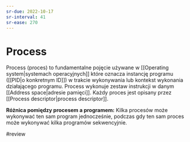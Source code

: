 ```yaml
---
sr-due: 2022-10-17
sr-interval: 41
sr-ease: 270
---
```


# Process
Process (proces) to fundamentalne pojęcie używane w [[Operating system|systemach operacyjnych]] które oznacza instancję programu ([[PID|o konkretnym ID]]) w trakcie wykonywania lub kontekst wykonania działającego programu. Process wykonuje zestaw instrukcji w danym [[Address space|adresie pamięci]]. Każdy proces jest opisany przez [[Process descriptor|process descriptor]].

**Różnica pomiędzy procesem a programem:**
Kilka procesów może wykonywać ten sam program jednocześnie, podczas gdy ten sam proces może wykonywać kilka programów sekwencyjnie.

#review


